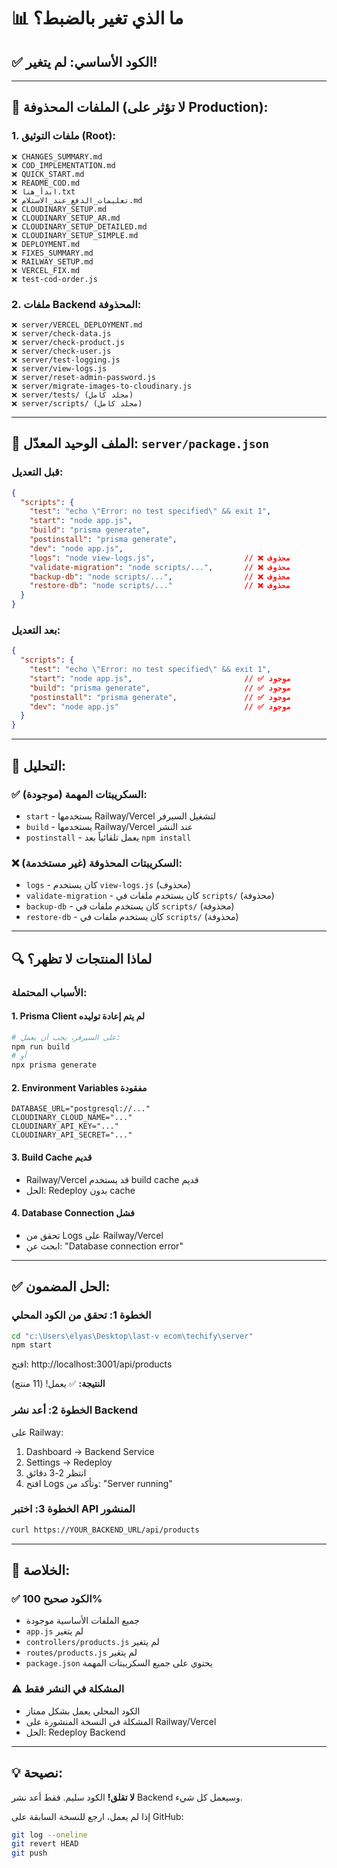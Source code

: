 # 📊 ما الذي تغير بالضبط؟

## ✅ الكود الأساسي: **لم يتغير!**

---

## 📁 الملفات المحذوفة (لا تؤثر على Production):

### 1. ملفات التوثيق (Root):
```
❌ CHANGES_SUMMARY.md
❌ COD_IMPLEMENTATION.md
❌ QUICK_START.md
❌ README_COD.md
❌ ابدأ_هنا.txt
❌ تعليمات_الدفع_عند_الاستلام.md
❌ CLOUDINARY_SETUP.md
❌ CLOUDINARY_SETUP_AR.md
❌ CLOUDINARY_SETUP_DETAILED.md
❌ CLOUDINARY_SETUP_SIMPLE.md
❌ DEPLOYMENT.md
❌ FIXES_SUMMARY.md
❌ RAILWAY_SETUP.md
❌ VERCEL_FIX.md
❌ test-cod-order.js
```

### 2. ملفات Backend المحذوفة:
```
❌ server/VERCEL_DEPLOYMENT.md
❌ server/check-data.js
❌ server/check-product.js
❌ server/check-user.js
❌ server/test-logging.js
❌ server/view-logs.js
❌ server/reset-admin-password.js
❌ server/migrate-images-to-cloudinary.js
❌ server/tests/ (مجلد كامل)
❌ server/scripts/ (مجلد كامل)
```

---

## 📝 الملف الوحيد المعدّل: `server/package.json`

### قبل التعديل:
```json
{
  "scripts": {
    "test": "echo \"Error: no test specified\" && exit 1",
    "start": "node app.js",
    "build": "prisma generate",
    "postinstall": "prisma generate",
    "dev": "node app.js",
    "logs": "node view-logs.js",                    // ❌ محذوف
    "validate-migration": "node scripts/...",       // ❌ محذوف
    "backup-db": "node scripts/...",                // ❌ محذوف
    "restore-db": "node scripts/..."                // ❌ محذوف
  }
}
```

### بعد التعديل:
```json
{
  "scripts": {
    "test": "echo \"Error: no test specified\" && exit 1",
    "start": "node app.js",                         // ✅ موجود
    "build": "prisma generate",                     // ✅ موجود
    "postinstall": "prisma generate",               // ✅ موجود
    "dev": "node app.js"                            // ✅ موجود
  }
}
```

---

## 🎯 التحليل:

### ✅ السكريبتات المهمة (موجودة):
- `start` - يستخدمها Railway/Vercel لتشغيل السيرفر
- `build` - يستخدمها Railway/Vercel عند النشر
- `postinstall` - يعمل تلقائياً بعد `npm install`

### ❌ السكريبتات المحذوفة (غير مستخدمة):
- `logs` - كان يستخدم `view-logs.js` (محذوف)
- `validate-migration` - كان يستخدم ملفات في `scripts/` (محذوفة)
- `backup-db` - كان يستخدم ملفات في `scripts/` (محذوفة)
- `restore-db` - كان يستخدم ملفات في `scripts/` (محذوفة)

---

## 🔍 لماذا المنتجات لا تظهر؟

### الأسباب المحتملة:

#### 1. **Prisma Client لم يتم إعادة توليده**
```bash
# على السيرفر، يجب أن يعمل:
npm run build
# أو
npx prisma generate
```

#### 2. **Environment Variables مفقودة**
```env
DATABASE_URL="postgresql://..."
CLOUDINARY_CLOUD_NAME="..."
CLOUDINARY_API_KEY="..."
CLOUDINARY_API_SECRET="..."
```

#### 3. **Build Cache قديم**
- Railway/Vercel قد يستخدم build cache قديم
- الحل: Redeploy بدون cache

#### 4. **Database Connection فشل**
- تحقق من Logs على Railway/Vercel
- ابحث عن: "Database connection error"

---

## ✅ الحل المضمون:

### الخطوة 1: تحقق من الكود المحلي
```bash
cd "c:\Users\elyas\Desktop\last-v ecom\techify\server"
npm start
```
افتح: http://localhost:3001/api/products

**النتيجة:** ✅ يعمل! (11 منتج)

### الخطوة 2: أعد نشر Backend
على Railway:
1. Dashboard → Backend Service
2. Settings → Redeploy
3. انتظر 2-3 دقائق
4. افتح Logs وتأكد من: "Server running"

### الخطوة 3: اختبر API المنشور
```bash
curl https://YOUR_BACKEND_URL/api/products
```

---

## 🎊 الخلاصة:

### ✅ الكود صحيح 100%
- جميع الملفات الأساسية موجودة
- `app.js` لم يتغير
- `controllers/products.js` لم يتغير
- `routes/products.js` لم يتغير
- `package.json` يحتوي على جميع السكريبتات المهمة

### ⚠️ المشكلة في النشر فقط
- الكود المحلي يعمل بشكل ممتاز
- المشكلة في النسخة المنشورة على Railway/Vercel
- الحل: Redeploy Backend

---

## 💡 نصيحة:

**لا تقلق!** الكود سليم. فقط أعد نشر Backend وسيعمل كل شيء.

إذا لم يعمل، ارجع للنسخة السابقة على GitHub:
```bash
git log --oneline
git revert HEAD
git push
```